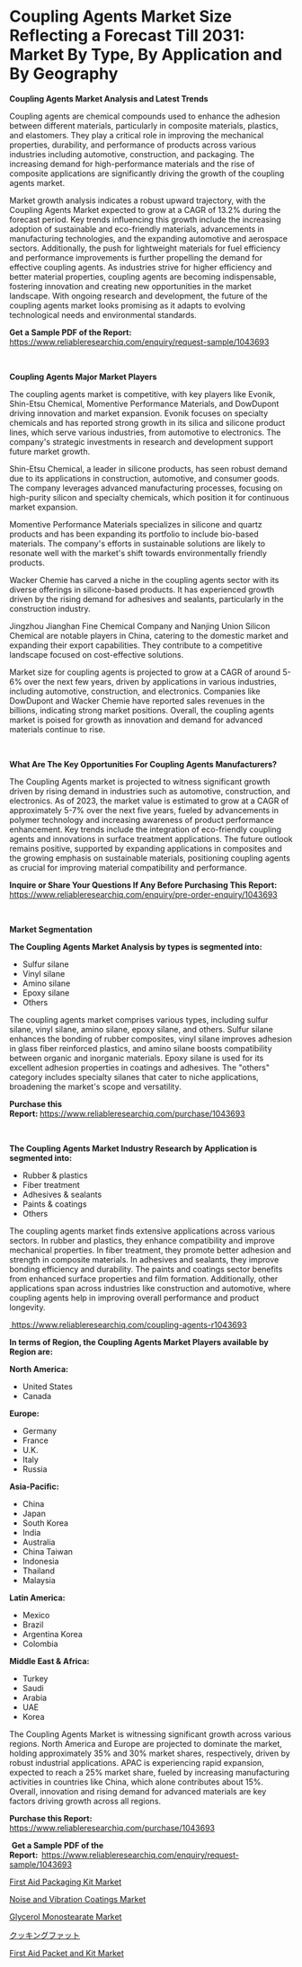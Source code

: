 <p><h1>Coupling Agents Market Size Reflecting a Forecast Till 2031: Market By Type, By Application and By Geography</h1></p><p><strong>Coupling Agents Market Analysis and Latest Trends</strong></p>
<p><p>Coupling agents are chemical compounds used to enhance the adhesion between different materials, particularly in composite materials, plastics, and elastomers. They play a critical role in improving the mechanical properties, durability, and performance of products across various industries including automotive, construction, and packaging. The increasing demand for high-performance materials and the rise of composite applications are significantly driving the growth of the coupling agents market.</p><p>Market growth analysis indicates a robust upward trajectory, with the Coupling Agents Market expected to grow at a CAGR of 13.2% during the forecast period. Key trends influencing this growth include the increasing adoption of sustainable and eco-friendly materials, advancements in manufacturing technologies, and the expanding automotive and aerospace sectors. Additionally, the push for lightweight materials for fuel efficiency and performance improvements is further propelling the demand for effective coupling agents. As industries strive for higher efficiency and better material properties, coupling agents are becoming indispensable, fostering innovation and creating new opportunities in the market landscape. With ongoing research and development, the future of the coupling agents market looks promising as it adapts to evolving technological needs and environmental standards.</p></p>
<p><strong>Get a Sample PDF of the Report:&nbsp;</strong> <a href="https://www.reliableresearchiq.com/enquiry/request-sample/1043693?utm_campaign=101&utm_medium=2&utm_source=Github&utm_content=ia&utm_term=09112024&utm_id=coupling-agents">https://www.reliableresearchiq.com/enquiry/request-sample/1043693</a></p>
<p>&nbsp;</p>
<p><strong>Coupling Agents Major Market Players</strong></p>
<p><p>The coupling agents market is competitive, with key players like Evonik, Shin-Etsu Chemical, Momentive Performance Materials, and DowDupont driving innovation and market expansion. Evonik focuses on specialty chemicals and has reported strong growth in its silica and silicone product lines, which serve various industries, from automotive to electronics. The company's strategic investments in research and development support future market growth.</p><p>Shin-Etsu Chemical, a leader in silicone products, has seen robust demand due to its applications in construction, automotive, and consumer goods. The company leverages advanced manufacturing processes, focusing on high-purity silicon and specialty chemicals, which position it for continuous market expansion.</p><p>Momentive Performance Materials specializes in silicone and quartz products and has been expanding its portfolio to include bio-based materials. The company's efforts in sustainable solutions are likely to resonate well with the market's shift towards environmentally friendly products.</p><p>Wacker Chemie has carved a niche in the coupling agents sector with its diverse offerings in silicone-based products. It has experienced growth driven by the rising demand for adhesives and sealants, particularly in the construction industry.</p><p>Jingzhou Jianghan Fine Chemical Company and Nanjing Union Silicon Chemical are notable players in China, catering to the domestic market and expanding their export capabilities. They contribute to a competitive landscape focused on cost-effective solutions.</p><p>Market size for coupling agents is projected to grow at a CAGR of around 5-6% over the next few years, driven by applications in various industries, including automotive, construction, and electronics. Companies like DowDupont and Wacker Chemie have reported sales revenues in the billions, indicating strong market positions. Overall, the coupling agents market is poised for growth as innovation and demand for advanced materials continue to rise.</p></p>
<p>&nbsp;</p>
<p><strong>What Are The Key Opportunities For Coupling Agents Manufacturers?</strong></p>
<p><p>The Coupling Agents market is projected to witness significant growth driven by rising demand in industries such as automotive, construction, and electronics. As of 2023, the market value is estimated to grow at a CAGR of approximately 5-7% over the next five years, fueled by advancements in polymer technology and increasing awareness of product performance enhancement. Key trends include the integration of eco-friendly coupling agents and innovations in surface treatment applications. The future outlook remains positive, supported by expanding applications in composites and the growing emphasis on sustainable materials, positioning coupling agents as crucial for improving material compatibility and performance.</p></p>
<p><strong>Inquire or Share Your Questions If Any Before Purchasing This Report:</strong> <a href="https://www.reliableresearchiq.com/enquiry/pre-order-enquiry/1043693?utm_campaign=101&utm_medium=2&utm_source=Github&utm_content=ia&utm_term=09112024&utm_id=coupling-agents">https://www.reliableresearchiq.com/enquiry/pre-order-enquiry/1043693</a></p>
<p>&nbsp;</p>
<p><strong>Market Segmentation</strong></p>
<p><strong>The Coupling Agents Market Analysis by types is segmented into:</strong></p>
<p><ul><li>Sulfur silane</li><li>Vinyl silane</li><li>Amino silane</li><li>Epoxy silane</li><li>Others</li></ul></p>
<p><p>The coupling agents market comprises various types, including sulfur silane, vinyl silane, amino silane, epoxy silane, and others. Sulfur silane enhances the bonding of rubber composites, vinyl silane improves adhesion in glass fiber reinforced plastics, and amino silane boosts compatibility between organic and inorganic materials. Epoxy silane is used for its excellent adhesion properties in coatings and adhesives. The "others" category includes specialty silanes that cater to niche applications, broadening the market's scope and versatility.</p></p>
<p><strong>Purchase this Report:&nbsp;</strong><a href="https://www.reliableresearchiq.com/purchase/1043693?utm_campaign=101&utm_medium=2&utm_source=Github&utm_content=ia&utm_term=09112024&utm_id=coupling-agents">https://www.reliableresearchiq.com/purchase/1043693</a></p>
<p>&nbsp;</p>
<p><strong>The Coupling Agents Market Industry Research by Application is segmented into:</strong></p>
<p><ul><li>Rubber & plastics</li><li>Fiber treatment</li><li>Adhesives & sealants</li><li>Paints & coatings</li><li>Others</li></ul></p>
<p><p>The coupling agents market finds extensive applications across various sectors. In rubber and plastics, they enhance compatibility and improve mechanical properties. In fiber treatment, they promote better adhesion and strength in composite materials. In adhesives and sealants, they improve bonding efficiency and durability. The paints and coatings sector benefits from enhanced surface properties and film formation. Additionally, other applications span across industries like construction and automotive, where coupling agents help in improving overall performance and product longevity.</p></p>
<p><a href="https://www.reliableresearchiq.com/coupling-agents-r1043693?utm_campaign=101&utm_medium=2&utm_source=Github&utm_content=ia&utm_term=09112024&utm_id=coupling-agents">&nbsp;https://www.reliableresearchiq.com/coupling-agents-r1043693</a></p>
<p><strong>In terms of Region, the Coupling Agents Market Players available by Region are:</strong></p>
<p>
    <p> <strong> North America: </strong>
        <ul>
            <li>United States</li>
            <li>Canada</li>
        </ul>
        </p> 
    <p> <strong> Europe: </strong>
        <ul>
            <li>Germany</li>
            <li>France</li>
            <li>U.K.</li>
            <li>Italy</li>
            <li>Russia</li>
        </ul>
        </p> 
    <p> <strong> Asia-Pacific: </strong>
        <ul>
            <li>China</li>
            <li>Japan</li>
            <li>South Korea</li>
            <li>India</li>
            <li>Australia</li>
            <li>China Taiwan</li>
            <li>Indonesia</li>
            <li>Thailand</li>
            <li>Malaysia</li>
        </ul>
        </p> 
    <p> <strong> Latin America: </strong>
        <ul>
            <li>Mexico</li>
            <li>Brazil</li>
            <li>Argentina Korea</li>
            <li>Colombia</li>
        </ul>
        </p> 
    <p> <strong> Middle East & Africa: </strong>
        <ul>
            <li>Turkey</li>
            <li>Saudi</li>
            <li>Arabia</li>
            <li>UAE</li>
            <li>Korea</li>
        </ul>
    </p>
    </p>
<p><p>The Coupling Agents Market is witnessing significant growth across various regions. North America and Europe are projected to dominate the market, holding approximately 35% and 30% market shares, respectively, driven by robust industrial applications. APAC is experiencing rapid expansion, expected to reach a 25% market share, fueled by increasing manufacturing activities in countries like China, which alone contributes about 15%. Overall, innovation and rising demand for advanced materials are key factors driving growth across all regions.</p></p>
<p><strong>Purchase this Report: </strong><a href="https://www.reliableresearchiq.com/purchase/1043693?utm_campaign=101&utm_medium=2&utm_source=Github&utm_content=ia&utm_term=09112024&utm_id=coupling-agents">https://www.reliableresearchiq.com/purchase/1043693</a></p>
<p>&nbsp;<strong>Get a Sample PDF of the Report:&nbsp;&nbsp;</strong><a href="https://www.reliableresearchiq.com/enquiry/request-sample/1043693?utm_campaign=101&utm_medium=2&utm_source=Github&utm_content=ia&utm_term=09112024&utm_id=coupling-agents">https://www.reliableresearchiq.com/enquiry/request-sample/1043693</a></p>
<p><strong></strong></p>
<p><p><a href="https://issuu.com/reportprime-2/docs/first-aid-packaging-kit-market-size_2ec3f234f97596?utm_campaign=101&utm_medium=2&utm_source=Github&utm_content=ia&utm_term=09112024&utm_id=coupling-agents">First Aid Packaging Kit Market</a></p><p><a href="https://github.com/ellenqyqdyches/Market-Research-Report-List-1/blob/main/noise-and-vibration-coatings-market.md?utm_campaign=101&utm_medium=2&utm_source=Github&utm_content=ia&utm_term=09112024&utm_id=coupling-agents">Noise and Vibration Coatings Market</a></p><p><a href="https://github.com/azucena6lzcou/Market-Research-Report-List-1/blob/main/glycerol-monostearate-market.md?utm_campaign=101&utm_medium=2&utm_source=Github&utm_content=ia&utm_term=09112024&utm_id=coupling-agents">Glycerol Monostearate Market</a></p><p><a href="https://github.com/lababdou/Market-Research-Report-List-6/blob/main/566490722775.md?utm_campaign=101&utm_medium=2&utm_source=Github&utm_content=ia&utm_term=09112024&utm_id=coupling-agents">クッキングファット</a></p><p><a href="https://issuu.com/reportprime-2/docs/first-aid-packet-and-kit-market-siz_0ed249390c5320?utm_campaign=101&utm_medium=2&utm_source=Github&utm_content=ia&utm_term=09112024&utm_id=coupling-agents">First Aid Packet and Kit Market</a></p></p>